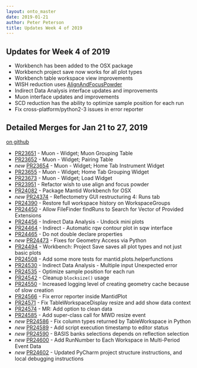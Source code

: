 ```yaml
---
layout: onto_master
date: 2019-01-21
author: Peter Peterson
title: Updates Week 4 of 2019
---
```

Updates for Week 4 of 2019
--------------------------

* Workbench has been added to the OSX package
* Workbench project save now works for all plot types
* Workbench table workspace view improvements
* WISH reduction uses [AlignAndFocusPowder](http://docs.mantidproject.org/nightly/algorithms/AlignAndFocusPowder-v1.html)
* Indirect Data Analysis interface updates and improvements
* Muon interface updates and improvements
* SCD reduction has the ability to optimize sample position for each run
* Fix cross-platform/python2-3 issues in error reporter

Detailed Merges for Jan 21 to 27, 2019
--------------------------------------
[on github](https://github.com/mantidproject/mantid/pulls?q=is%3Apr+merged%3A2019-01-22..2019-01-27)

* [PR23651](https://github.com/mantidproject/mantid/pull/23651) - Muon - Widget; Muon Grouping Table
* [PR23652](https://github.com/mantidproject/mantid/pull/23652) - Muon - Widget; Pairing Table
* *new* [PR23654](https://github.com/mantidproject/mantid/pull/23654) - Muon - Widget; Home Tab Instrument Widget
* [PR23655](https://github.com/mantidproject/mantid/pull/23655) - Muon - Widget; Home Tab Grouping Widget
* [PR23673](https://github.com/mantidproject/mantid/pull/23673) - Muon - Widget; Load Widget
* [PR23951](https://github.com/mantidproject/mantid/pull/23951) - Refactor wish to use align and focus powder
* [PR24082](https://github.com/mantidproject/mantid/pull/24082) - Package Mantid Workbench for OSX
* *new* [PR24374](https://github.com/mantidproject/mantid/pull/24374) - Reflectometry GUI restructuring 4: Runs tab
* [PR24390](https://github.com/mantidproject/mantid/pull/24390) - Restore full workspace history on WorkspaceGroups
* [PR24450](https://github.com/mantidproject/mantid/pull/24450) - Allow FileFinder findRuns to Search for Vector of Provided Extensions
* [PR24456](https://github.com/mantidproject/mantid/pull/24456) - Indirect Data Analysis - Undock mini plots
* [PR24464](https://github.com/mantidproject/mantid/pull/24464) - Indirect - Automatic rqw contour plot in sqw interface
* [PR24465](https://github.com/mantidproject/mantid/pull/24465) - Do not double declare properties
* *new* [PR24473](https://github.com/mantidproject/mantid/pull/24473) - Fixes for Geometry Access via Python
* [PR24494](https://github.com/mantidproject/mantid/pull/24494) - Workbench: Project Save saves all plot types and not just basic plots
* [PR24508](https://github.com/mantidproject/mantid/pull/24508) - Add some more tests for mantid.plots.helperfunctions
* [PR24530](https://github.com/mantidproject/mantid/pull/24530) - Indirect Data Analysis - Multiple input Unexpected error
* [PR24535](https://github.com/mantidproject/mantid/pull/24535) - Optimize sample position for each run
* [PR24542](https://github.com/mantidproject/mantid/pull/24542) - Cleanup `blocksize()` usage
* [PR24550](https://github.com/mantidproject/mantid/pull/24550) - Increased logging level of creating geometry cache because of slow creation
* [PR24566](https://github.com/mantidproject/mantid/pull/24566) - Fix error reporter inside MantidPlot
* [PR24571](https://github.com/mantidproject/mantid/pull/24571) - Fix TableWorkspaceDisplay resize and add show data context
* [PR24574](https://github.com/mantidproject/mantid/pull/24574) - MR: Add option to clean data
* [PR24585](https://github.com/mantidproject/mantid/pull/24585) - Add super-class call for MWD resize event
* *new* [PR24586](https://github.com/mantidproject/mantid/pull/24586) - Fix column types returned by TableWorkspace in Python
* *new* [PR24589](https://github.com/mantidproject/mantid/pull/24589) - Add script execution timestamp to editor status
* *new* [PR24590](https://github.com/mantidproject/mantid/pull/24590) - BASIS banks selections depends on reflection selection
* *new* [PR24600](https://github.com/mantidproject/mantid/pull/24600) - Add RunNumber to Each Workspace in Multi-Period Event Data
* *new* [PR24602](https://github.com/mantidproject/mantid/pull/24602) - Updated PyCharm project structure instructions, and local debugging instructions
